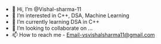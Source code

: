 - 👋 Hi, I’m @Vishal-sharma-11
- 👀 I’m interested in C++, DSA, Machine Learning
- 🌱 I’m currently learning DSA in C++
- 💞️ I’m looking to collaborate on ...
- 📫 How to reach me - Email-vsvishalsharma11@gmail.com

<!---
Vishal-sharma-11/Vishal-sharma-11 is a ✨ special ✨ repository because its `README.md` (this file) appears on your GitHub profile.
You can click the Preview link to take a look at your changes.
--->
